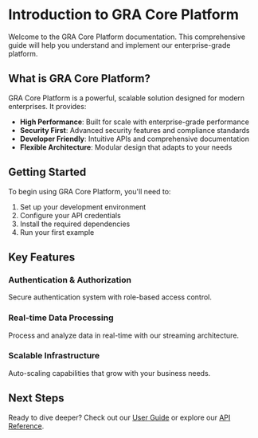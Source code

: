# Introduction to GRA Core Platform

Welcome to the GRA Core Platform documentation. This comprehensive guide will help you understand and implement our enterprise-grade platform.

## What is GRA Core Platform?

GRA Core Platform is a powerful, scalable solution designed for modern enterprises. It provides:

- **High Performance**: Built for scale with enterprise-grade performance
- **Security First**: Advanced security features and compliance standards
- **Developer Friendly**: Intuitive APIs and comprehensive documentation
- **Flexible Architecture**: Modular design that adapts to your needs

## Getting Started

To begin using GRA Core Platform, you'll need to:

1. Set up your development environment
2. Configure your API credentials
3. Install the required dependencies
4. Run your first example

## Key Features

### Authentication & Authorization
Secure authentication system with role-based access control.

### Real-time Data Processing
Process and analyze data in real-time with our streaming architecture.

### Scalable Infrastructure
Auto-scaling capabilities that grow with your business needs.

## Next Steps

Ready to dive deeper? Check out our [User Guide](/docs/user-guide) or explore our [API Reference](/docs/api-reference).
